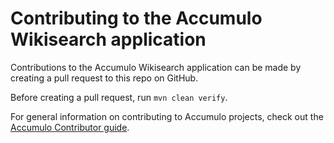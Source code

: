 <!--
Licensed to the Apache Software Foundation (ASF) under one or more
contributor license agreements.  See the NOTICE file distributed with
this work for additional information regarding copyright ownership.
The ASF licenses this file to You under the Apache License, Version 2.0
(the "License"); you may not use this file except in compliance with
the License.  You may obtain a copy of the License at

    http://www.apache.org/licenses/LICENSE-2.0

Unless required by applicable law or agreed to in writing, software
distributed under the License is distributed on an "AS IS" BASIS,
WITHOUT WARRANTIES OR CONDITIONS OF ANY KIND, either express or implied.
See the License for the specific language governing permissions and
limitations under the License.
-->

# Contributing to the Accumulo Wikisearch application

Contributions to the Accumulo Wikisearch application can be made by creating a pull
request to this repo on GitHub.

Before creating a pull request, run `mvn clean verify`.

For general information on contributing to Accumulo projects, check out the
[Accumulo Contributor guide][contribute].

[contribute]: https://accumulo.apache.org/contributor/
